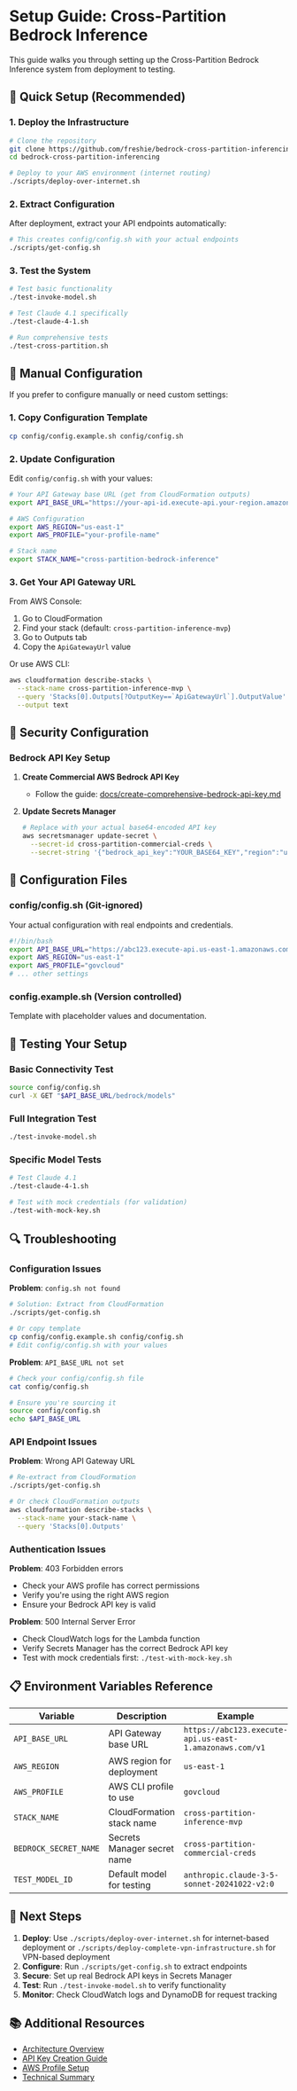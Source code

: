 # Setup Guide: Cross-Partition Bedrock Inference

This guide walks you through setting up the Cross-Partition Bedrock Inference system from deployment to testing.

## 🚀 Quick Setup (Recommended)

### 1. Deploy the Infrastructure

```bash
# Clone the repository
git clone https://github.com/freshie/bedrock-cross-partition-inferencing.git
cd bedrock-cross-partition-inferencing

# Deploy to your AWS environment (internet routing)
./scripts/deploy-over-internet.sh
```

### 2. Extract Configuration

After deployment, extract your API endpoints automatically:

```bash
# This creates config/config.sh with your actual endpoints
./scripts/get-config.sh
```

### 3. Test the System

```bash
# Test basic functionality
./test-invoke-model.sh

# Test Claude 4.1 specifically
./test-claude-4-1.sh

# Run comprehensive tests
./test-cross-partition.sh
```

## 🔧 Manual Configuration

If you prefer to configure manually or need custom settings:

### 1. Copy Configuration Template

```bash
cp config/config.example.sh config/config.sh
```

### 2. Update Configuration

Edit `config/config.sh` with your values:

```bash
# Your API Gateway base URL (get from CloudFormation outputs)
export API_BASE_URL="https://your-api-id.execute-api.your-region.amazonaws.com/v1"

# AWS Configuration
export AWS_REGION="us-east-1"
export AWS_PROFILE="your-profile-name"

# Stack name
export STACK_NAME="cross-partition-bedrock-inference"
```

### 3. Get Your API Gateway URL

From AWS Console:
1. Go to CloudFormation
2. Find your stack (default: `cross-partition-inference-mvp`)
3. Go to Outputs tab
4. Copy the `ApiGatewayUrl` value

Or use AWS CLI:
```bash
aws cloudformation describe-stacks \
  --stack-name cross-partition-inference-mvp \
  --query 'Stacks[0].Outputs[?OutputKey==`ApiGatewayUrl`].OutputValue' \
  --output text
```

## 🔐 Security Configuration

### Bedrock API Key Setup

1. **Create Commercial AWS Bedrock API Key**
   - Follow the guide: [docs/create-comprehensive-bedrock-api-key.md](create-comprehensive-bedrock-api-key.md)

2. **Update Secrets Manager**
   ```bash
   # Replace with your actual base64-encoded API key
   aws secretsmanager update-secret \
     --secret-id cross-partition-commercial-creds \
     --secret-string '{"bedrock_api_key":"YOUR_BASE64_KEY","region":"us-east-1"}'
   ```

## 📁 Configuration Files

### config/config.sh (Git-ignored)
Your actual configuration with real endpoints and credentials.

```bash
#!/bin/bash
export API_BASE_URL="https://abc123.execute-api.us-east-1.amazonaws.com/v1"
export AWS_REGION="us-east-1"
export AWS_PROFILE="govcloud"
# ... other settings
```

### config.example.sh (Version controlled)
Template with placeholder values and documentation.

## 🧪 Testing Your Setup

### Basic Connectivity Test
```bash
source config/config.sh
curl -X GET "$API_BASE_URL/bedrock/models"
```

### Full Integration Test
```bash
./test-invoke-model.sh
```

### Specific Model Tests
```bash
# Test Claude 4.1
./test-claude-4-1.sh

# Test with mock credentials (for validation)
./test-with-mock-key.sh
```

## 🔍 Troubleshooting

### Configuration Issues

**Problem**: `config.sh not found`
```bash
# Solution: Extract from CloudFormation
./scripts/get-config.sh

# Or copy template
cp config/config.example.sh config/config.sh
# Edit config/config.sh with your values
```

**Problem**: `API_BASE_URL not set`
```bash
# Check your config/config.sh file
cat config/config.sh

# Ensure you're sourcing it
source config/config.sh
echo $API_BASE_URL
```

### API Endpoint Issues

**Problem**: Wrong API Gateway URL
```bash
# Re-extract from CloudFormation
./scripts/get-config.sh

# Or check CloudFormation outputs
aws cloudformation describe-stacks \
  --stack-name your-stack-name \
  --query 'Stacks[0].Outputs'
```

### Authentication Issues

**Problem**: 403 Forbidden errors
- Check your AWS profile has correct permissions
- Verify you're using the right AWS region
- Ensure your Bedrock API key is valid

**Problem**: 500 Internal Server Error
- Check CloudWatch logs for the Lambda function
- Verify Secrets Manager has the correct Bedrock API key
- Test with mock credentials first: `./test-with-mock-key.sh`

## 📋 Environment Variables Reference

| Variable | Description | Example |
|----------|-------------|---------|
| `API_BASE_URL` | API Gateway base URL | `https://abc123.execute-api.us-east-1.amazonaws.com/v1` |
| `AWS_REGION` | AWS region for deployment | `us-east-1` |
| `AWS_PROFILE` | AWS CLI profile to use | `govcloud` |
| `STACK_NAME` | CloudFormation stack name | `cross-partition-inference-mvp` |
| `BEDROCK_SECRET_NAME` | Secrets Manager secret name | `cross-partition-commercial-creds` |
| `TEST_MODEL_ID` | Default model for testing | `anthropic.claude-3-5-sonnet-20241022-v2:0` |

## 🎯 Next Steps

1. **Deploy**: Use `./scripts/deploy-over-internet.sh` for internet-based deployment or `./scripts/deploy-complete-vpn-infrastructure.sh` for VPN-based deployment
2. **Configure**: Run `./scripts/get-config.sh` to extract endpoints
3. **Secure**: Set up real Bedrock API keys in Secrets Manager
4. **Test**: Run `./test-invoke-model.sh` to verify functionality
5. **Monitor**: Check CloudWatch logs and DynamoDB for request tracking

## 📚 Additional Resources

- [Architecture Overview](../ARCHITECTURE.md)
- [API Key Creation Guide](create-comprehensive-bedrock-api-key.md)
- [AWS Profile Setup](aws-profile-guide.md)
- [Technical Summary](TECHNICAL_SUMMARY.md)